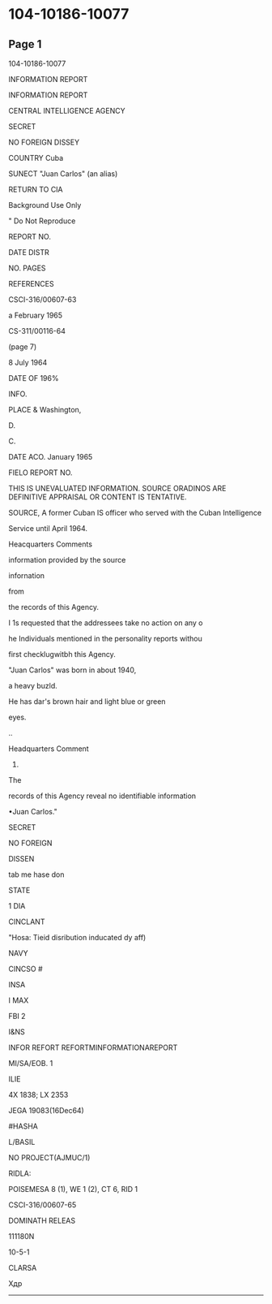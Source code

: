 # 104-10186-10077

## Page 1

104-10186-10077

INFORMATION REPORT

INFORMATION REPORT

CENTRAL INTELLIGENCE AGENCY

SECRET

NO FOREIGN DISSEY

COUNTRY Cuba

SUNECT "Juan Carlos" (an alias)

RETURN TO CIA

Background Use Only

" Do Not Reproduce

REPORT NO.

DATE DISTR

NO. PAGES

REFERENCES

CSCI-316/00607-63

a February 1965

CS-311/00116-64

(page 7)

8 July 1964

DATE OF 196%

INFO.

PLACE & Washington,

D.

C.

DATE ACO. January 1965

FIELO REPORT NO.

THIS IS UNEVALUATED INFORMATION. SOURCE ORADINOS ARE DEFINITIVE APPRAISAL OR CONTENT IS TENTATIVE.

SOURCE, A former Cuban IS officer who served with the Cuban Intelligence

Service until April 1964.

Heacquarters Comments

information provided by the source

infornation

from

the records of this Agency.

I 1s requested that the addressees take no action on any o

he Individuals mentioned in the personality reports withou

first checklugwitbh this Agency.

"Juan Carlos" was born in about 1940,

a heavy buzld.

He has dar's brown hair and light blue or green

eyes.

..

Headquarters Comment

1.

The

records of this Agency reveal no identifiable information

•Juan Carlos."

SECRET

NO FOREIGN

DISSEN

tab me hase don

STATE

1 DIA

CINCLANT

"Hosa: Tieid disribution inducated dy aff)

NAVY

CINCSO #

INSA

I MAX

FBI 2

I&NS

INFOR REFORT REFORTMINFORMATIONAREPORT

MI/SA/EOB. 1

ILIE

4X 1838; LX 2353

JEGA 19083(16Dec64)

#HASHA

L/BASIL

NO PROJECT(AJMUC/1)

RIDLA:

POISEMESA 8 (1), WE 1 (2), CT 6, RID 1

CSCI-316/00607-65

DOMINATH RELEAS

111180N

10-5-1

CLARSA

Хдр

---

